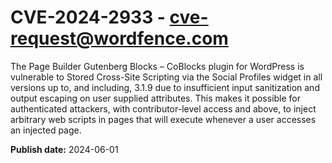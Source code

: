 # CVE-2024-2933 - cve-request@wordfence.com

The Page Builder Gutenberg Blocks – CoBlocks plugin for WordPress is vulnerable to Stored Cross-Site Scripting via the Social Profiles widget in all versions up to, and including, 3.1.9 due to insufficient input sanitization and output escaping on user supplied attributes. This makes it possible for authenticated attackers, with contributor-level access and above, to inject arbitrary web scripts in pages that will execute whenever a user accesses an injected page.

**Publish date:** 2024-06-01
